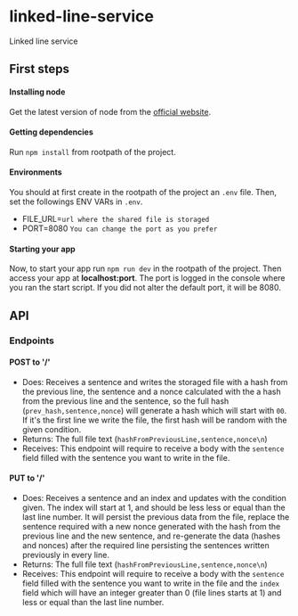 # linked-line-service

Linked line service

## First steps

#### Installing node
Get the latest version of node from the [official website](https://nodejs.org/).

#### Getting dependencies
Run ```npm install``` from rootpath of the project.

#### Environments
You should at first create in the rootpath of the project an `.env` file. Then, set the followings ENV VARs in `.env`.

- FILE_URL=`url where the shared file is storaged`
- PORT=8080 `You can change the port as you prefer`


#### Starting your app
Now, to start your app run ```npm run dev``` in the rootpath of the project. Then access your app at **localhost:port**. The port is logged in the console where you ran the start script. If you did not alter the default port, it will be 8080.

## API

### Endpoints

#### POST to '/'
- Does: Receives a sentence and writes the storaged file with a hash from the previous line, the sentence and a nonce calculated with the a hash from the previous line and the sentence, so the full hash (`prev_hash,sentence,nonce`) will generate a hash which will start with `00`. If it's the first line we write the file, the first hash will be random with the given condition.
- Returns: The full file text (`hashFromPreviousLine,sentence,nonce\n`)
- Receives: This endpoint will require to receive a body with the `sentence` field filled with the sentence you want to write in the file.

#### PUT to '/'
- Does: Receives a sentence and an index and updates with the condition given. The index will start at 1, and should be less less or equal than the last line number. It will persist the previous data from the file, replace the sentence required with a new nonce generated with the hash from the previous line and the new sentence, and re-generate the data (hashes and nonces) after the required line persisting the sentences written previously in every line.
- Returns: The full file text (`hashFromPreviousLine,sentence,nonce\n`)
- Receives: This endpoint will require to receive a body with the `sentence` field filled with the sentence you want to write in the file and the `index` field which will have an integer greater than 0 (file lines starts at 1) and less or equal than the last line number.